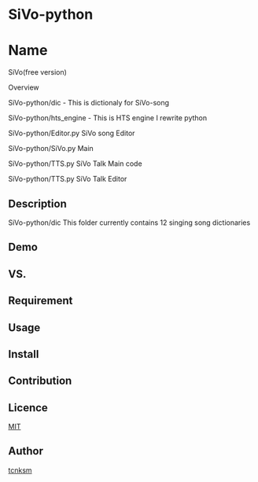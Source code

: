 # SiVo-python

Name
====

SiVo(free version)

Overview

SiVo-python/dic - This is dictionaly for SiVo-song

SiVo-python/hts_engine - This is HTS engine I rewrite python

SiVo-python/Editor.py SiVo song Editor

SiVo-python/SiVo.py Main

SiVo-python/TTS.py SiVo Talk Main code

SiVo-python/TTS.py SiVo Talk Editor

## Description

SiVo-python/dic This folder currently contains 12 singing song dictionaries



## Demo

## VS. 

## Requirement

## Usage

## Install

## Contribution

## Licence

[MIT](https://github.com/tcnksm/tool/blob/master/LICENCE)

## Author

[tcnksm](https://github.com/yuuSiVo/SiVo-python)
